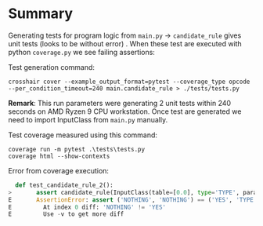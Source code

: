 # Summary

Generating tests for program logic from `main.py` -> ``candidate_rule`` gives unit tests (looks to be without error)
. When these test are executed with python ``coverage.py`` we see failing assertions:

Test generation command:

````shell
crosshair cover --example_output_format=pytest --coverage_type opcode --per_condition_timeout=240 main.candidate_rule > ./tests/tests.py
````

**Remark**:
This run parameters were generating 2 unit tests within 240 seconds on AMD Ryzen 9 CPU workstation.
Once test are generated we need to import InputClass from ``main.py`` manually.

Test coverage measured using this command:

```shell
coverage run -m pytest .\tests\tests.py
coverage html --show-contexts
```

Error from coverage execution:

```python
  def test_candidate_rule_2():
>       assert candidate_rule(InputClass(table=[0.0], type='TYPE', param1=2.25, param2=0.03205128205128205, param3=0.967948717948718, param4=3.1307692307692307, param5=0.0, param6=0.4597069597069597)) == ('YES', 'TYPE')
E       AssertionError: assert ('NOTHING', 'NOTHING') == ('YES', 'TYPE')
E         At index 0 diff: 'NOTHING' != 'YES'
E         Use -v to get more diff

```